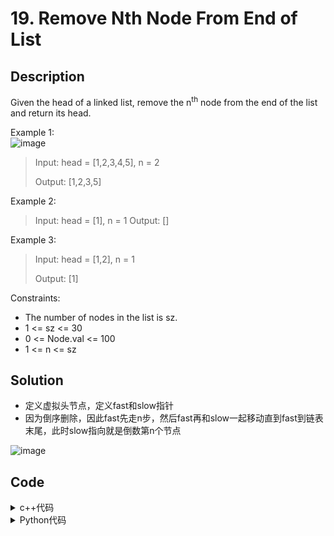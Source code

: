 # 19. Remove Nth Node From End of List


## Description



Given the head of a linked list, remove the n<sup>th</sup> node from the end of the list and return its head.

Example 1:<br>
![image](https://user-images.githubusercontent.com/58450801/182008260-ac0da03e-7ac5-4b6f-83d6-f366b5afaea6.png)

> Input: head = [1,2,3,4,5], n = 2
> 
> Output: [1,2,3,5]

Example 2:

> Input: head = [1], n = 1
> Output: []

Example 3:
> Input: head = [1,2], n = 1
> 
> Output: [1]

Constraints:
- The number of nodes in the list is sz.
- 1 <= sz <= 30
- 0 <= Node.val <= 100
- 1 <= n <= sz


## Solution
- 定义虚拟头节点，定义fast和slow指针
- 因为倒序删除，因此fast先走n步，然后fast再和slow一起移动直到fast到链表末尾，此时slow指向就是倒数第n个节点

![image](https://code-thinking.cdn.bcebos.com/pics/19.%E5%88%A0%E9%99%A4%E9%93%BE%E8%A1%A8%E7%9A%84%E5%80%92%E6%95%B0%E7%AC%ACN%E4%B8%AA%E8%8A%82%E7%82%B93.png)


## Code

<details>
  <summary>c++代码</summary>
  
```C++
class Solution {
public:
    ListNode* removeNthFromEnd(ListNode* head, int n) {
        ListNode* dummyHead = new ListNode(0);
        dummyHead->next = head;
        ListNode* slow = dummyHead;
        ListNode* fast = dummyHead;
        while(n-- && fast != NULL) {
            fast = fast->next;
        }
        fast = fast->next; // fast再提前走一步，因为需要让slow指向删除节点的上一个节点
        while (fast != NULL) {
            fast = fast->next;
            slow = slow->next;
        }
        slow->next = slow->next->next;
        return dummyHead->next;
    }
};
```
</details>    
  
<details>
  <summary>Python代码</summary>
  
```Python3

# Definition for singly-linked list.
# class ListNode:
#     def __init__(self, val=0, next=None):
#         self.val = val
#         self.next = next
class Solution:
    def removeNthFromEnd(self, head: ListNode, n: int) -> ListNode:
        head_dummy = ListNode()
        head_dummy.next = head

        slow, fast = head_dummy, head_dummy
        while(n!=0): #fast先往前走n步
            fast = fast.next
            n -= 1
        while(fast.next!=None):
            slow = slow.next
            fast = fast.next
        #fast 走到结尾后，slow的下一个节点为倒数第N个节点
        slow.next = slow.next.next #删除
        return head_dummy.next
```
</details>    



